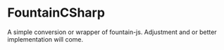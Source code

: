 # FountainCSharp
A simple conversion or wrapper of fountain-js. Adjustment and or better implementation will come.
